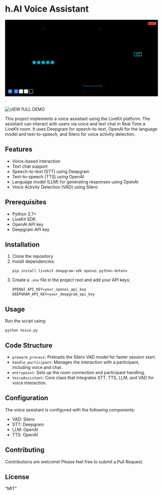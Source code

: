 # h.AI  Voice Assistant

 ![HIA.gif](https://github.com/HAQ-NAWAZ-MALIK/2024-Projects/blob/main/AI%20LiveKit%20Voice%20Assistant/HIA.gif).
 
 ![vIEW fULL DEMO](https://www.linkedin.com/posts/haq-nawaz-malik-70953a277_voiceassistant-ai-innovation-activity-7236809154747588608-FU5J)
  
This project implements a voice assistant using the LiveKit platform. The assistant can interact with users via voice and text chat in Real Time a LiveKit room.
It uses Deepgram for speech-to-text, OpenAI for the language model and text-to-speech, and Silero for voice activity detection.
## Features

- Voice-based interaction
- Text chat support
- Speech-to-text (STT) using Deepgram
- Text-to-speech (TTS) using OpenAI
- Language model (LLM) for generating responses using OpenAI
- Voice Activity Detection (VAD) using Silero

## Prerequisites

- Python 3.7+
- LiveKit SDK
- OpenAI API key
- Deepgram API key

## Installation

1. Clone the repository
2. Install dependencies:
   ```
   pip install livekit deepgram-sdk openai python-dotenv
   ```
3. Create a `.env` file in the project root and add your API keys:
   ```
   OPENAI_API_KEY=your_openai_api_key
   DEEPGRAM_API_KEY=your_deepgram_api_key
   ```

## Usage

Run the script using:

```
python Voice.py
```

## Code Structure

- `prewarm_process`: Preloads the Silero VAD model for faster session start.
- `handle_participant`: Manages the interaction with a participant, including voice and chat.
- `entrypoint`: Sets up the room connection and participant handling.
- `VoiceAssistant`: Core class that integrates STT, TTS, LLM, and VAD for voice interaction.

## Configuration

The voice assistant is configured with the following components:
- VAD: Silero
- STT: Deepgram
- LLM: OpenAI
- TTS: OpenAI

## Contributing

Contributions are welcome! Please feel free to submit a Pull Request.

## License
"MIT"
